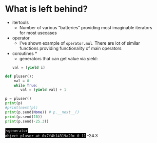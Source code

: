 # What is left behind?

* itertools
    + Number of various "batteries" providing most imaginable iterators for most usecases
* operator
    + I've shown example of `operator.mul`. There are lot of similar functions providing functionality of main operators
* coroutines *
    + generators that can get value via yield:
    ```python
    val = (yield i)
    ```


```python
def pluser():
    val = 0
    while True:
       val = (yield val) + 1

p = pluser()
print(p)
#print(next(p))
print(p.send(None)) # p.__next__()
print(p.send(10))
print(p.send(-25.3))
```

<span style="background-color: #000;color: #e2e2e2;font-family: Hack, Consolas, Menlo, Mono, monospace;border-left: .25em solid #bc0000;"><code><generator object pluser at 0x7f4b14319a20>
    0
    11</code></span>
    -24.3